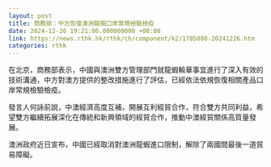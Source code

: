 ```yaml
---
layout: post
title: 商務部：中方恢復澳洲龍蝦口岸常規檢驗檢疫
date: 2024-12-26 19:21:06.000000000 +08:00
link: https://news.rthk.hk/rthk/ch/component/k2/1785080-20241226.htm
categories: rthk
---
```


在北京，商務部表示，中國與澳洲雙方管理部門就龍蝦輸華事宜進行了深入有效的技術溝通，中方對澳方提供的整改措施進行了評估，已經依法依規恢復相關產品口岸常規檢驗檢疫。

發言人何詠前說，中澳經濟高度互補，開展互利經貿合作，符合雙方共同利益，希望雙方繼續拓展深化在傳統和新興領域的經貿合作，推動中澳經貿關係高質量發展。

澳洲政府近日宣布，中國已經取消對澳洲龍蝦進口限制，解除了兩國間最後一道貿易障礙。
